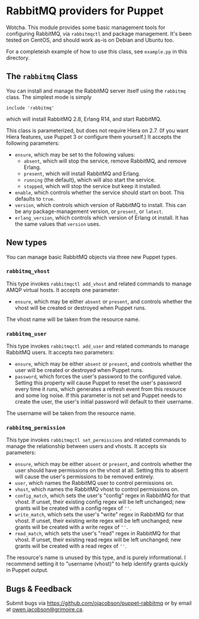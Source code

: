 # RabbitMQ providers for Puppet

Wotcha. This module provides some basic management tools for configuring
RabbitMQ, via `rabbitmqctl` and package management. It's been tested on
CentOS, and should work as-is on Debian and Ubuntu too.

For a completeish example of how to use this class, see `example.pp` in this
directory.

## The `rabbitmq` Class

You can install and manage the RabbitMQ server itself using the `rabbitmq`
class. The simplest mode is simply

    include 'rabbitmq'

which will install RabbitMQ 2.8, Erlang R14, and start RabbitMQ.

This class is parameterized, but does not require Hiera on 2.7. (If you want
Hiera features, use Puppet 3 or configure them yourself.) It accepts the
following parameters:

* `ensure`, which may be set to the following values:
    * `absent`, which will stop the service, remove RabbitMQ, and remove
      Erlang.
    * `present`, which will install RabbitMQ and Erlang.
    * `running` (the default), which will also start the service.
    * `stopped`, which will stop the service but keep it installed.
* `enable`, which controls whether the service should start on boot. This
  defaults to `true`.
* `version`, which controls which version of RabbitMQ to install. This can be
  any package-management version, or `present`, or `latest`.
* `erlang_version`, which controls which version of Erlang ot install. It has
  the same values that `version` uses.

## New types

You can manage basic RabbitMQ objects via three new Puppet types.

### `rabbitmq_vhost`

This type invokes `rabbitmqctl add_vhost` and related commands to manage AMQP
virtual hosts. It accepts one parameter:

* `ensure`, which may be either `absent` or `present`, and controls whether
  the vhost will be created or destroyed when Puppet runs.

The vhost name will be taken from the resource name.

### `rabbitmq_user`

This type invokes `rabbitmqctl add_user` and related commands to manage
RabbitMQ users. It accepts two parameters:

* `ensure`, which may be either `absent` or `present`, and controls whether
  the user will be created or destroyed when Puppet runs.
* `password`, which forces the user's password to the configured value.
  Setting this property will cause Puppet to reset the user's password every
  time it runs, which generates a refresh event from this resource and some
  log noise. If this parameter is not set and Puppet needs to create the user,
  the user's initial password will default to their username.

The username will be taken from the resource name.

### `rabbitmq_permission`

This type invokes `rabbitmqctl set_permissions` and related commands to manage
the relationship between users and vhosts. It accepts six parameters:

* `ensure`, which may be either `absent` or `present`, and controls whether
  the user should have permissions on the vhost at all. Setting this to absent
  will cause the user's permissions to be removed entirely.
* `user`, which names the RabbitMQ user to control permissions on.
* `vhost`, which names the RabbitMQ vhost to control permissions on.
* `config_match`, which sets the user's "config" regex in RabbitMQ for that
  vhost. If unset, their existing config regex will be left unchanged; new
  grants will be created with a config regex of `''`.
* `write_match`, which sets the user's "write" regex in RabbitMQ for that
  vhost. If unset, their existing write regex will be left unchanged; new
  grants will be created with a write regex of `''`.
* `read_match`, which sets the user's "read" regex in RabbitMQ for that vhost.
  If unset, their existing read regex will be left unchanged; new grants will
  be created with a read regex of `''`.

The resource's name is unused by this type, and is purely informational. I
recommend setting it to "username (vhost)" to help identify grants quickly in
Puppet output.

## Bugs & Feedback

Submit bugs via https://github.com/ojacobson/puppet-rabbitmq or by email at
[owen.jacobson@grimoire.ca](mailto:owen.jacobson@grimoire.ca?subject=puppet-rabbitmq).
